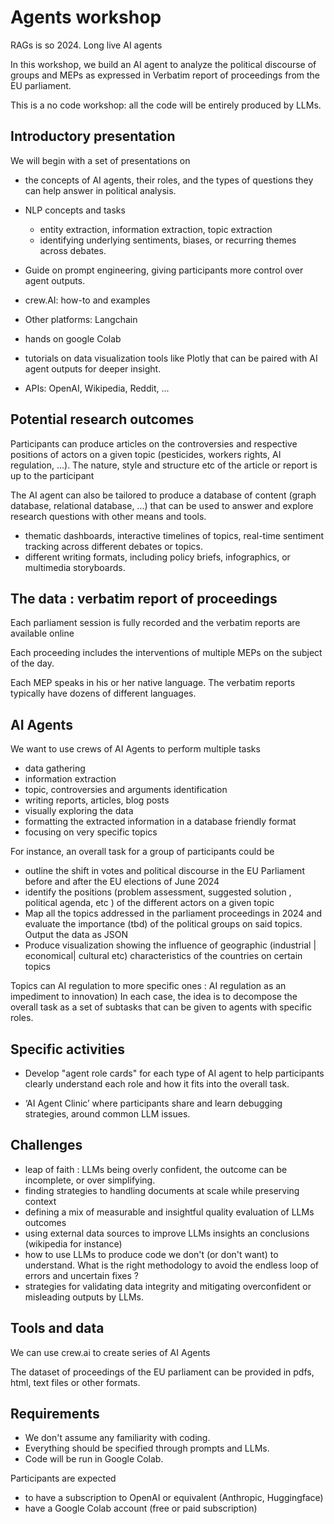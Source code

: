 # Agents workshop

RAGs is so 2024. Long live AI agents

In this workshop, we build an AI agent to analyze the political discourse of groups and MEPs as expressed in Verbatim report of proceedings from the EU parliament.

This is a no code workshop: all the code will be entirely produced by LLMs.

## Introductory presentation

We will begin with a set of presentations on

- the concepts of AI agents, their roles, and the types of questions they can help answer in political analysis.
- NLP concepts and tasks
  - entity extraction, information extraction, topic extraction
  - identifying underlying sentiments, biases, or recurring themes across debates.
- Guide on prompt engineering, giving participants more control over agent outputs.

- crew.AI: how-to and examples
- Other platforms: Langchain
- hands on google Colab
- tutorials on data visualization tools like Plotly that can be paired with AI agent outputs for deeper insight.
- APIs: OpenAI, Wikipedia, Reddit, ...

## Potential research outcomes

Participants can produce articles on the controversies and respective positions of actors on a given topic (pesticides, workers rights, AI regulation, ...). The nature, style and structure etc of the article or report is up to the participant

The AI agent can also be tailored to produce a database of content (graph database, relational database, ...) that can be used to answer and explore research questions with other means and tools.

- thematic dashboards, interactive timelines of topics, real-time sentiment tracking across different debates or topics.
- different writing formats, including policy briefs, infographics, or multimedia storyboards.

## The data : verbatim report of proceedings

Each parliament session is fully recorded and the verbatim reports are available online

Each proceeding includes the interventions of multiple MEPs on the subject of the day.

Each MEP speaks in his or her native language. The verbatim reports typically have dozens of different languages.

## AI Agents

We want to use crews of AI Agents to perform multiple tasks

- data gathering
- information extraction
- topic, controversies and arguments identification
- writing reports, articles, blog posts
- visually exploring the data
- formatting the extracted information in a database friendly format
- focusing on very specific topics

For instance, an overall task for a group of participants could be

- outline the shift in votes and political discourse in the EU Parliament before and after the EU elections of June 2024
- identify the positions (problem assessment, suggested solution , political agenda, etc ) of the different actors on a given topic
- Map all the topics addressed in the parliament proceedings in 2024 and evaluate the importance (tbd) of the political groups on said topics. Output the data as JSON
- Produce visualization showing the influence of geographic (industrial | economical| cultural etc)  characteristics of the countries on certain topics


Topics can  AI regulation to more specific ones : AI regulation as an impediment to innovation)
In each case, the idea is to decompose the overall task as a set of subtasks that can be given to agents with specific roles.

## Specific activities

- Develop "agent role cards" for each type of AI agent to help participants clearly understand each role and how it fits into the overall task.

- ‘AI Agent Clinic’ where participants share and learn debugging strategies, around common LLM issues.

## Challenges

- leap of faith : LLMs being overly confident, the outcome can be incomplete, or over simplifying.
- finding strategies to handling documents at scale while preserving context
- defining a mix of measurable and insightful quality evaluation of LLMs outcomes
- using external data sources to improve LLMs insights an conclusions (wikipedia for instance)
- how to use LLMs to produce code we don't (or don't want) to understand. What is the right methodology to avoid the endless loop of errors and uncertain fixes ?
- strategies for validating data integrity and mitigating overconfident or misleading outputs by LLMs.

## Tools and data

We can use crew.ai to create series of AI Agents

The dataset of proceedings of the EU parliament can be provided in pdfs, html, text files or other formats.

## Requirements

- We don't assume any familiarity with coding.
- Everything should be specified through prompts and LLMs.
- Code will be run in Google Colab.

Participants are expected

- to have a subscription to OpenAI or equivalent (Anthropic, Huggingface)
- have a Google Colab account (free or paid subscription)
